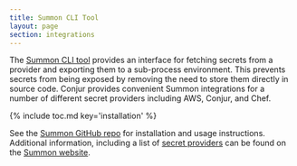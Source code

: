 ```yaml
---
title: Summon CLI Tool
layout: page
section: integrations
---
```


The [Summon CLI tool](https://github.com/cyberark/summon) provides an interface
for fetching secrets from a provider and exporting them to a sub-process
environment. This prevents secrets from being exposed by removing the need to
store them directly in source code. Conjur provides convenient Summon
integrations for a number of different secret providers including AWS, Conjur,
and Chef.

{% include toc.md key='installation' %}

See the [Summon GitHub repo](https://github.com/cyberark/summon) for
installation and usage instructions.  Additional information, including a list
of [secret providers](https://cyberark.github.io/summon/#providers) can be found
on the [Summon website](https://cyberark.github.io/summon).
